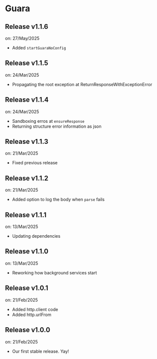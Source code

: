 # Guara

## Release v1.1.6
on: 27/May/2025

 - Added `startGuaraNoConfig`

## Release v1.1.5
on: 24/Mar/2025

 - Propagating the root exception at ReturnResponseWithExceptionError

## Release v1.1.4
on: 24/Mar/2025

 - Sandboxing erros at `ensureResponse`
 - Returning structure error information as json

## Release v1.1.3
on: 21/Mar/2025

 - Fixed previous release

## Release v1.1.2
on: 21/Mar/2025

 - Added option to log the body when `parse` fails

## Release v1.1.1
on: 13/Mar/2025

 - Updating dependencies

## Release v1.1.0
on: 13/Mar/2025

 - Reworking how background services start

## Release v1.0.1
on: 21/Feb/2025

 - Added http.client code
 - Added http.urlFrom

## Release v1.0.0
on: 21/Feb/2025

 - Our first stable release. Yay!
